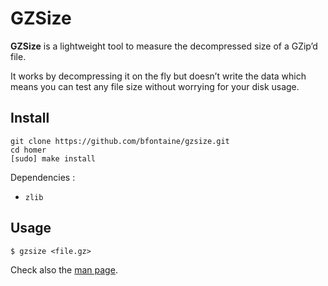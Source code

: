 # GZSize

**GZSize** is a lightweight tool to measure the decompressed size of a GZip’d
file.

It works by decompressing it on the fly but doesn’t write the data which means
you can test any file size without worrying for your disk usage.

## Install

    git clone https://github.com/bfontaine/gzsize.git
    cd homer
    [sudo] make install

Dependencies :

* `zlib`

## Usage

    $ gzsize <file.gz>

Check also the [man page][man].

[man]: https://bfontaine.github.io/gzsize/
